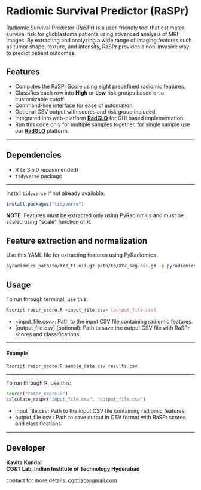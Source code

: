 # Radiomic Survival Predictor (RaSPr)
Radiomic Survival Predictor (RaSPr) is a user-friendly tool that estimates survival risk for glioblastoma patients using advanced analysis of MRI images. By extracting and analyzing a wide range of imaging features such as tumor shape, texture, and intensity, RaSPr provides a non-invasive way to predict patient outcomes.

## Features

- Computes the RaSPr Score using eight predefined radiomic features.
- Classifies each row into **High** or **Low** risk groups based on a customizable cutoff.
- Command-line interface for ease of automation.
- Optional CSV output with scores and risk group included.
- Integrated into web-platform **[RadGLO](https://project.iith.ac.in/cgntlab/radglo/raspr.html)** for GUI based implementation.
- Run this code only for multiple samples together, for single sample use our **[RadGLO](https://project.iith.ac.in/cgntlab/radglo/raspr.html)** platform.
---
## Dependencies

- R (≥ 3.5.0 recommended)
- `tidyverse` package
---
Install `tidyverse` if not already available:

```r
install.packages("tidyverse")
```

**NOTE**: Features must be extracted only using PyRadiomics and must be scaled using "scale" function of R.
## Feature extraction and normalization
Use this YAML file for extracting features using PyRadiomics
```bash
pyradiomics path/to/XYZ_t1.nii.gz path/to/XYZ_seg.nii.gz -p pyradiomics_FE_file.yaml -o path/to/output.txt
```

## Usage
To run through terminal, use this:
```bash
Rscript raspr_score.R <input_file.csv> [output_file.csv]
```
- <input_file.csv>: Path to the input CSV file containing radiomic features.
- [output_file.csv] (optional): Path to save the output CSV file with RaSPr scores and classifications.
---
#### Example
```
Rscript raspr_score.R sample_data.csv results.csv
```
---
To run through R, use this:
```bash
source("raspr_score.R")
calculate_raspr("input_file.csv", "output_file.csv")
```
- input_file.csv: Path to the input CSV file containing radiomic features.
- output_file.csv : Path to save output in CSV format with RaSPr scores and classifications

---
## Developer

**Kavita Kundal**  
**CG&T Lab, Indian Institute of Technology Hyderabad**

contact for more details: cgntlab@gmail.com
